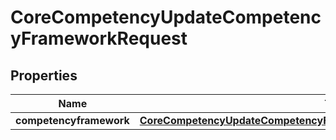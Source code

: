 

# CoreCompetencyUpdateCompetencyFrameworkRequest


## Properties

| Name | Type | Description | Notes |
|------------ | ------------- | ------------- | -------------|
|**competencyframework** | [**CoreCompetencyUpdateCompetencyFrameworkRequestCompetencyframework**](CoreCompetencyUpdateCompetencyFrameworkRequestCompetencyframework.md) |  |  |



